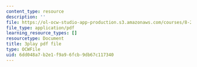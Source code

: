 ```yaml
---
content_type: resource
description: ''
file: https://ol-ocw-studio-app-production.s3.amazonaws.com/courses/8-286-the-early-universe-fall-2013/6dd048a7b2e1f9a96fcb9db67c117340_eUYIcR1VGns.pdf
file_type: application/pdf
learning_resource_types: []
resourcetype: Document
title: 3play pdf file
type: OCWFile
uid: 6dd048a7-b2e1-f9a9-6fcb-9db67c117340
---
```

